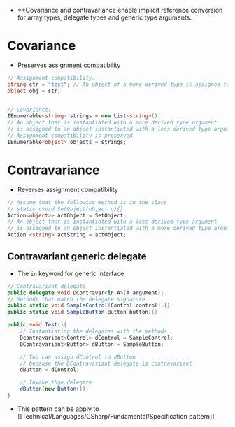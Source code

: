 - **Covariance and contravariance enable implicit reference conversion for array types, delegate types and generic type arguments.
# Covariance
-  Preserves assignment compatibility
```c#
// Assignment compatibility. 
string str = "test"; // An object of a more derived type is assigned to an object of a less derived type. 
object obj = str;


// Covariance. 
IEnumerable<string> strings = new List<string>(); 
// An object that is instantiated with a more derived type argument 
// is assigned to an object instantiated with a less derived type argument. 
// Assignment compatibility is preserved. 
IEnumerable<object> objects = strings;
```
# Contravariance
- Reverses assignment compatibility
```c#
// Assume that the following method is in the class
// static cvoid SetObject(object o){}
Action<object>> actObject = SetObject;
// An object that is instantiated with a less derived type argument
// is assigned to an object instantiated with a more derived type argument.
Action <string> actString = actObject;
```
## Contravariant generic delegate
- The `in` keyword for generic interface
```c#
// Contravariant delegate
public delegate void DContravar<in A>(A argument);
// Methods that match the delegate signature
public static void SampleControl(Control control);{}
public static void SampleButton(Button button){}

public void Test(){
	// Instantiating the delegates with the methods
	Dcontravariant<Control> dControl = SampleControl;
	DContravariant<Button> dButton = SampleButton;

	// You can assign dControl to dButton
	// because the DContravariant delegate is contravariant
	dButton = dControl;

	// Invoke thge delegate
	dButton(new Button());
}
```
- This pattern can be apply to [[Technical/Languages/CSharp/Fundamental/Specification pattern]]